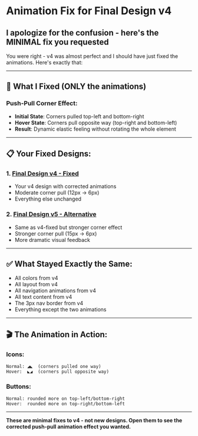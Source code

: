 # Animation Fix for Final Design v4

## I apologize for the confusion - here's the MINIMAL fix you requested

You were right - v4 was almost perfect and I should have just fixed the animations. Here's exactly that:

---

## 🎯 What I Fixed (ONLY the animations)

### Push-Pull Corner Effect:
- **Initial State**: Corners pulled top-left and bottom-right
- **Hover State**: Corners pull opposite way (top-right and bottom-left)
- **Result**: Dynamic elastic feeling without rotating the whole element

---

## 📋 Your Fixed Designs:

### 1. **[Final Design v4 - Fixed](/home/chad/repos/witchcityrope-react/docs/functional-areas/design-refresh/new-work/2025-08-20-modernization/design/final-design/final-design-v4-fixed.html)**
- Your v4 design with corrected animations
- Moderate corner pull (12px → 6px)
- Everything else unchanged

### 2. **[Final Design v5 - Alternative](/home/chad/repos/witchcityrope-react/docs/functional-areas/design-refresh/new-work/2025-08-20-modernization/design/final-design/final-design-v5-alternative.html)**
- Same as v4-fixed but stronger corner effect
- Stronger corner pull (15px → 6px)
- More dramatic visual feedback

---

## ✅ What Stayed Exactly the Same:
- All colors from v4
- All layout from v4
- All navigation animations from v4
- All text content from v4
- The 3px nav border from v4
- Everything except the two animations

---

## 🎬 The Animation in Action:

### Icons:
```
Normal: ◢◣  (corners pulled one way)
Hover:  ◣◢  (corners pull opposite way)
```

### Buttons:
```
Normal: rounded more on top-left/bottom-right
Hover:  rounded more on top-right/bottom-left
```

---

**These are minimal fixes to v4 - not new designs. Open them to see the corrected push-pull animation effect you wanted.**